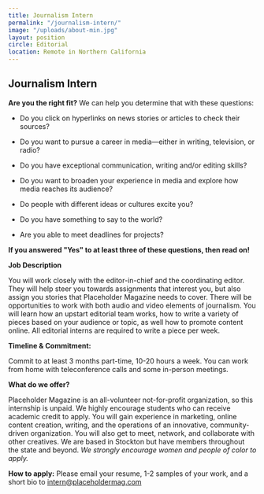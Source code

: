 ```yaml
---
title: Journalism Intern
permalink: "/journalism-intern/"
image: "/uploads/about-min.jpg"
layout: position
circle: Editorial
location: Remote in Northern California
---
```


## Journalism Intern

**Are you the right fit?** We can help you determine that with these questions:

* Do you click on hyperlinks on news stories or articles to check their sources?

* Do you want to pursue a career in media—either in writing, television, or radio?

* Do you have exceptional communication, writing and/or editing skills?

* Do you want to broaden your experience in media and explore  how media reaches its audience?

* Do people with different ideas or cultures excite you?

* Do you have something to say to the world?

* Are you able to meet deadlines for projects?

**If you answered "Yes" to at least three of these questions, then read on!**

**Job Description**

You will work closely with the editor-in-chief and the coordinating editor. They will help steer you towards assignments that interest you, but also assign you stories that Placeholder Magazine needs to cover. There will be opportunities to work with both audio and video elements of journalism. You will learn how an upstart editorial team works, how to write a variety of pieces based on your audience or topic, as well how to promote content online. All editorial interns are required to write a piece per week.

**Timeline & Commitment:**

Commit to at least 3 months part-time, 10-20 hours a week. You can work from home with teleconference calls and some in-person meetings.

**What do we offer?**

Placeholder Magazine is an all-volunteer not-for-profit organization, so this internship is unpaid. We highly encourage students who can receive academic credit to apply. You will gain experience in marketing, online content creation, writing, and the operations of an innovative, community-driven organization. You will also get to meet, network, and collaborate with other creatives. We are based in Stockton but have members throughout the state and beyond. *We strongly encourage women and people of color to apply.*

**How to apply:** Please email your resume, 1-2 samples of your work, and a short bio to [intern@placeholdermag.com](mailto:intern@placeholdermag.com)
